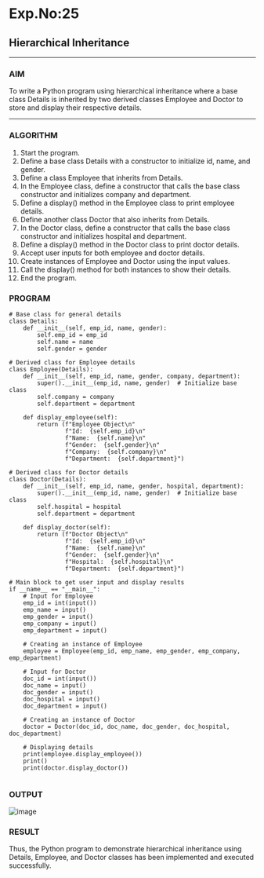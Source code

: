 # Exp.No:25  
## Hierarchical Inheritance

---

### AIM  
To write a Python program using hierarchical inheritance where a base class Details is inherited by two derived classes Employee and Doctor to store and display their respective details.

---

### ALGORITHM
1.	Start the program.
2.	Define a base class Details with a constructor to initialize id, name, and gender.
3.	Define a class Employee that inherits from Details.
4.	In the Employee class, define a constructor that calls the base class constructor and initializes company and department.
5.	Define a display() method in the Employee class to print employee details.
6.	Define another class Doctor that also inherits from Details.
7.	In the Doctor class, define a constructor that calls the base class constructor and initializes hospital and department.
8.	Define a display() method in the Doctor class to print doctor details.
9.	Accept user inputs for both employee and doctor details.
10.	Create instances of Employee and Doctor using the input values.
11.	Call the display() method for both instances to show their details.
12.	End the program.


### PROGRAM
```
# Base class for general details
class Details:
    def __init__(self, emp_id, name, gender):
        self.emp_id = emp_id
        self.name = name
        self.gender = gender

# Derived class for Employee details
class Employee(Details):
    def __init__(self, emp_id, name, gender, company, department):
        super().__init__(emp_id, name, gender)  # Initialize base class
        self.company = company
        self.department = department

    def display_employee(self):
        return (f"Employee Object\n"
                f"Id:  {self.emp_id}\n"
                f"Name:  {self.name}\n"
                f"Gender:  {self.gender}\n"
                f"Company:  {self.company}\n"
                f"Department:  {self.department}")

# Derived class for Doctor details
class Doctor(Details):
    def __init__(self, emp_id, name, gender, hospital, department):
        super().__init__(emp_id, name, gender)  # Initialize base class
        self.hospital = hospital
        self.department = department

    def display_doctor(self):
        return (f"Doctor Object\n"
                f"Id:  {self.emp_id}\n"
                f"Name:  {self.name}\n"
                f"Gender:  {self.gender}\n"
                f"Hospital:  {self.hospital}\n"
                f"Department:  {self.department}")

# Main block to get user input and display results
if __name__ == "__main__":
    # Input for Employee
    emp_id = int(input())
    emp_name = input()
    emp_gender = input()
    emp_company = input()
    emp_department = input()

    # Creating an instance of Employee
    employee = Employee(emp_id, emp_name, emp_gender, emp_company, emp_department)

    # Input for Doctor
    doc_id = int(input())
    doc_name = input()
    doc_gender = input()
    doc_hospital = input()
    doc_department = input()

    # Creating an instance of Doctor
    doctor = Doctor(doc_id, doc_name, doc_gender, doc_hospital, doc_department)

    # Displaying details
    print(employee.display_employee())
    print()
    print(doctor.display_doctor())


```

### OUTPUT  

![image](https://github.com/user-attachments/assets/58d8d741-ca3a-4a18-9aea-34d208312683)


### RESULT
Thus, the Python program to demonstrate hierarchical inheritance using Details, Employee, and Doctor classes has been implemented and executed successfully.
